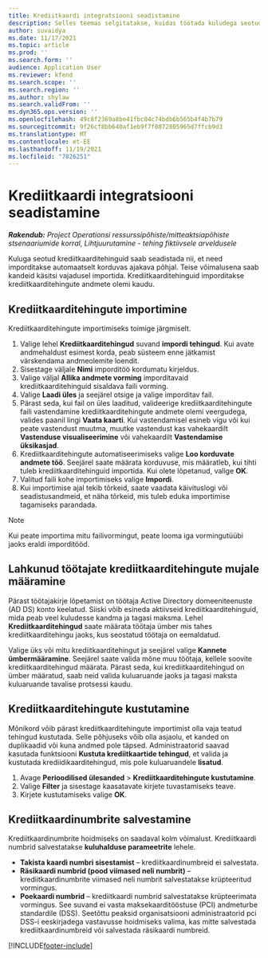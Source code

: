 ```yaml
---
title: Krediitkaardi integratsiooni seadistamine
description: Selles teemas selgitatakse, kuidas töötada kuludega seotud krediitkaarditehingutega.
author: suvaidya
ms.date: 11/17/2021
ms.topic: article
ms.prod: ''
ms.search.form: ''
audience: Application User
ms.reviewer: kfend
ms.search.scope: ''
ms.search.region: ''
ms.author: shylaw
ms.search.validFrom: ''
ms.dyn365.ops.version: ''
ms.openlocfilehash: 49c8f2369a8be41fbc04c74bdb6b565b4f4b7b79
ms.sourcegitcommit: 9f26cf8bb640af1eb9f7f0872805965d7ffcb9d3
ms.translationtype: MT
ms.contentlocale: et-EE
ms.lasthandoff: 11/19/2021
ms.locfileid: "7826251"
---
```

# <a name="set-up-credit-card-integration"></a>Krediitkaardi integratsiooni seadistamine

_**Rakendub:** Project Operationsi ressurssipõhiste/mitteaktsiapõhiste stsenaariumide korral,  Lihtjuurutamine - tehing fiktiivsele arveldusele_

Kuluga seotud krediitkaarditehinguid saab seadistada nii, et need imporditakse automaatselt korduvas ajakava põhjal. Teise võimalusena saab kandeid käsitsi vajadusel importida. Krediitkaarditehinguid imporditakse krediitkaarditehingute andmete olemi kaudu.

## <a name="import-credit-card-transactions"></a>Krediitkaarditehingute importimine

Krediitkaarditehingute importimiseks toimige järgmiselt.

1. Valige lehel **Krediitkaarditehingud** suvand **impordi tehingud**. Kui avate andmehaldust esimest korda, peab süsteem enne jätkamist värskendama andmeolemite loendit.
2. Sisestage väljale **Nimi** imporditöö kordumatu kirjeldus.
3. Valige väljal **Allika andmete vorming** imporditavaid krediitkaarditehinguid sisaldava faili vorming.
4. Valige **Laadi üles** ja seejärel otsige ja valige imporditav fail.
5. Pärast seda, kui fail on üles laaditud, valideerige krediitkaarditehingute faili vastendamine krediitkaarditehingute andmete olemi veergudega, valides paanil lingi **Vaata kaarti**. Kui vastendamisel esineb vigu või kui peate vastendust muutma, muutke vastendust kas vahekaardilt **Vastenduse visualiseerimine** või vahekaardilt **Vastendamise üksikasjad**.
6. Krediitkaarditehingute automatiseerimiseks valige **Loo korduvate andmete töö**. Seejärel saate määrata korduvuse, mis määratleb, kui tihti tuleb krediitkaarditehinguid importida. Kui olete lõpetanud, valige **OK**.
7. Valitud faili kohe importimiseks valige **Impordi**.
8. Kui importimise ajal tekib tõrkeid, saate vaadata käivituslogi või seadistusandmeid, et näha tõrkeid, mis tuleb eduka importimise tagamiseks parandada.

> [!NOTE]
> Kui peate importima mitu failivormingut, peate looma iga vormingutüübi jaoks eraldi imporditööd.

## <a name="reassign-the-credit-card-transactions-for-terminated-employees"></a>Lahkunud töötajate krediitkaarditehingute mujale määramine

Pärast töötajakirje lõpetamist on töötaja Active Directory domeeniteenuste (AD DS) konto keelatud. Siiski võib esineda aktiivseid krediitkaarditehinguid, mida peab veel kuludesse kandma ja tagasi maksma. Lehel **Krediitkaarditehingud** saate määrata töötaja ümber mis tahes krediitkaarditehingu jaoks, kus seostatud töötaja on eemaldatud.

Valige üks või mitu krediitkaarditehingut ja seejärel valige **Kannete ümbermääramine**. Seejärel saate valida mõne muu töötaja, kellele soovite krediitkaarditehingud määrata. Pärast seda, kui krediitkaarditehingud on ümber määratud, saab neid valida kuluaruande jaoks ja tagasi maksta kuluaruande tavalise protsessi kaudu.

## <a name="delete-credit-card-transactions"></a>Krediitkaarditehingute kustutamine 

Mõnikord võib pärast krediitkaarditehingute importimist olla vaja teatud tehingud kustutada. Selle põhjuseks võib olla asjaolu, et kanded on duplikaadid või kuna andmed pole täpsed. Administraatorid saavad kasutada funktsiooni **Kustuta krediitkaartide tehingud**, et valida ja kustutada krediidikaarditehingud, mis pole kuluaruandele **lisatud**. 

1. Avage **Perioodilised ülesanded** > **Krediitkaarditehingute kustutamine**.
2. Valige **Filter** ja sisestage kaasatavate kirjete tuvastamiseks teave.
3. Kirjete kustutamiseks valige **OK**. 

## <a name="storing-credit-card-numbers"></a>Krediitkaardinumbrite salvestamine

Krediitkaardinumbrite hoidmiseks on saadaval kolm võimalust. Krediitkaardi numbrid salvestatakse **kuluhalduse parameetrite** lehele.

- **Takista kaardi numbri sisestamist** – krediitkaardinumbreid ei salvestata.
- **Räsikaardi numbrid (pood viimased neli numbrit)** – krediitkaardinumbrite viimased neli numbrit salvestatakse krüpteeritud vormingus.
- **Poekaardi numbrid** – krediitkaardi numbrid salvestatakse krüpteerimata vormingus. See suvand ei vasta maksekaarditööstuse (PCI) andmeturbe standardile (DSS). Seetõttu peaksid organisatsiooni administraatorid pci DSS-i eeskirjadega vastavusse hoidmiseks valima, kas mitte salvestada krediitkaardinumbreid või salvestada räsikaardi numbreid.

[!INCLUDE[footer-include](../includes/footer-banner.md)]
